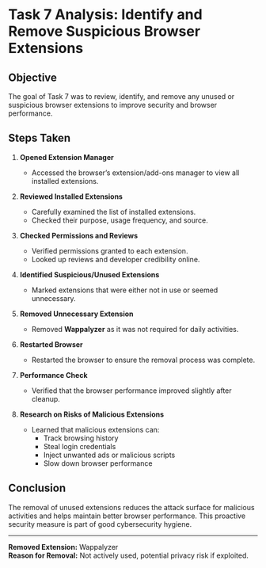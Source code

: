 # Task 7 Analysis: Identify and Remove Suspicious Browser Extensions

## Objective
The goal of Task 7 was to review, identify, and remove any unused or suspicious browser extensions to improve security and browser performance.

## Steps Taken

1. **Opened Extension Manager**
   - Accessed the browser’s extension/add-ons manager to view all installed extensions.

2. **Reviewed Installed Extensions**
   - Carefully examined the list of installed extensions.
   - Checked their purpose, usage frequency, and source.

3. **Checked Permissions and Reviews**
   - Verified permissions granted to each extension.
   - Looked up reviews and developer credibility online.

4. **Identified Suspicious/Unused Extensions**
   - Marked extensions that were either not in use or seemed unnecessary.

5. **Removed Unnecessary Extension**
   - Removed **Wappalyzer** as it was not required for daily activities.

6. **Restarted Browser**
   - Restarted the browser to ensure the removal process was complete.

7. **Performance Check**
   - Verified that the browser performance improved slightly after cleanup.

8. **Research on Risks of Malicious Extensions**
   - Learned that malicious extensions can:
     - Track browsing history
     - Steal login credentials
     - Inject unwanted ads or malicious scripts
     - Slow down browser performance

## Conclusion
The removal of unused extensions reduces the attack surface for malicious activities and helps maintain better browser performance. This proactive security measure is part of good cybersecurity hygiene.

---
**Removed Extension:** Wappalyzer  
**Reason for Removal:** Not actively used, potential privacy risk if exploited.
